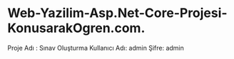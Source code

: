 # Web-Yazilim-Asp.Net-Core-Projesi-KonusarakOgren.com.
Proje Adı : Sınav Oluşturma
Kullanıcı Adı: admin
Şifre: admin
